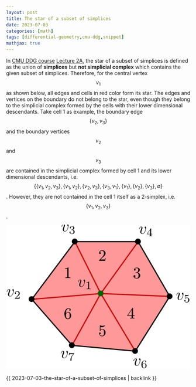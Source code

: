 ```yaml
---
layout: post
title: The star of a subset of simplices
date: 2023-07-03
categories: [math]
tags: [differential-geometry,cmu-ddg,snippet]
mathjax: true
---
```


In [CMU DDG course](https://www.youtube.com/playlist?list=PL9_jI1bdZmz0hIrNCMQW1YmZysAiIYSSS)
[Lecture 2A](https://youtu.be/TDic3pJyYb8?list=PL9_jI1bdZmz0hIrNCMQW1YmZysAiIYSSS&t=2547),
the star of a subset of simplices is defined as the union of
**simplices** but **not simplicial complex** which contains the given
subset of simplices. Therefore, for the central vertex $$v_1$$ as shown
below, all edges and cells in red color form its star. The edges and
vertices on the boundary do not belong to the star, even though they
belong to the simplicial complex formed by the cells with their lower
dimensional descendants. Take cell 1 as example, the boundary edge
$$\left\{ v_2, v_3 \right\}$$ and the boundary vertices $$v_2$$ and
$$v_3$$ are contained in the simplicial complex formed by cell 1 and its
lower dimensional descendants, i.e.
$$\left\{ \left\{ v_1,v_2,v_3 \right\}, \left\{ v_1,v_2 \right\}, \left\{ v_2,v_3 \right\}, \left\{ v_3,v_1 \right\}, \left\{ v_1 \right\}, \left\{ v_2 \right\}, \left\{ v_3 \right\}, \emptyset \right\}$$.
However, they are not contained in the cell 1 itself as a 2-simplex,
i.e. $$\left\{ v_1,v_2,v_3 \right\}$$.

![image](/figures/2023-07-03-star-of-simplices.png)

{{ 2023-07-03-the-star-of-a-subset-of-simplices | backlink }}
